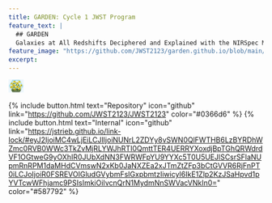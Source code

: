 ```yaml
---
title: GARDEN: Cycle 1 JWST Program
feature_text: |
  ## GARDEN
  Galaxies at All Redshifts Deciphered and Explained with the NIRSpec MSA
feature_image: "https://github.com/JWST2123/garden.github.io/blob/main/assets/logos/GARDEN_sticker.jpg"
excerpt:
---
```


<img src="https://github.com/JWST2123/garden.github.io/blob/main/assets/logos/GARDEN_sticker.jpg"
     alt="GARDEN logo with flowers"
     width="30"
     style="float: center" />

{% include button.html text="Repository" icon="github" link="https://github.com/JWST2123/JWST2123" color="#0366d6" %}
{% include button.html text="Internal" icon="github" link="https://jstrieb.github.io/link-lock/#eyJ2IjoiMC4wLjEiLCJlIjoiNUNrL2ZDYy8vSWN0QlFWTHB6LzBYRDhWZmc0RVB0WWc3TkZvMjRLYWJhRTI0QmttTER4UERRYXoxdjBpTGhQRWdrdVF1OGtweG9yOXhIR0JUbXdNN3FWRWFpYU9YYXc5T0U5UEJlSCsrSFlaNUpmRnRPM1daMHdCVmswN2xKb0JaNXZEa2xJTmZtZFp3bCtGVVR6RjFnPT0iLCJoIjoiR0FSREVOIGludGVybmFsIGxpbmtzIiwicyI6IkE1Zlp2KzJSaHpvd1pYVTcwWFhjamc9PSIsImkiOiIvcnQrN1MydmNnSWVacVNkIn0=" color="#587792" %}

